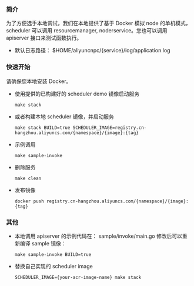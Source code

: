 ### 简介
为了方便选手本地调试，我们在本地提供了基于 Docker 模拟 node 的单机模式，scheduler 可以调用 resourcemanager, noderservice。您也可以调用 apiserver 接口来测试函数执行。
* 默认日志路径： $HOME/aliyuncnpc/{service}/log/application.log

### 快速开始
请确保您本地安装 Docker。
 
* 使用提供的已构建好的 scheduler demo 镜像启动服务
    ```
    make stack
    ```

* 或者构建本地 scheduler 镜像，并启动服务
    ```
    make stack BUILD=true SCHEDULER_IMAGE=registry.cn-hangzhou.aliyuncs.com/{namespace}/{image}:{tag}
    ```

* 示例调用
    ```
    make sample-invoke
    ```

* 删除服务
    ```
    make clean
    ```
* 发布镜像
    ```
    docker push registry.cn-hangzhou.aliyuncs.com/{namespace}/{image}:{tag}
    ```

### 其他
* 本地调用 apiserver 的示例代码在： sample/invoke/main.go 修改后可以重新编译 sample 镜像：
    ```
    make sample-invoke BUILD=true
    ```

* 替换自己实现的 scheduler image
    ```
    SCHEDULER_IMAGE={your-acr-image-name} make stack
    ```
